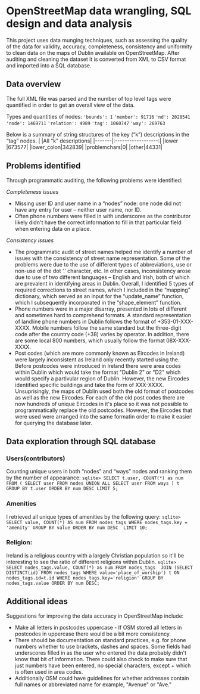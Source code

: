 # OpenStreetMap data wrangling, SQL design and data analysis

This project uses data munging techniques, such as assessing the quality of the data for validity, accuracy, completeness, consistency and uniformity to clean data on the maps of Dublin available on OpenStreetMap. After auditing and cleaning the dataset it is converted from XML to CSV format and imported into a SQL database. 

## Data overview
The full XML file was parsed and the number of top level tags were quantified in order to get an overall view of the data.

Types and quantities of nodes:
 `'bounds': 1`
 `'member': 91716`
 `'nd': 2028541`
 `'node': 1469711`
 `'relation': 4989`
 `'tag': 1060747`
 `'way': 269763`

Below is a summary of string structures of the key (“k”) descriptions in the “tag” nodes. 
   |       |All “k” descriptions|
   |-------|:------------------:|
   |lower  |673577|
   |lower\_colon|342839|
   |problemchars|0|
   |other|44331|

## Problems identified
Through programmatic auditing, the following problems were identified:

*Completeness issues*
* Missing user ID and user name in a “nodes” node: one node did not have any entry for user – neither user name, nor ID.
* Often phone numbers were filled in with underscores as the contributor likely didn't have the correct information to fill in that particular field when entering data on a place.

*Consistency issues*
* The programmatic audit of street names helped me identify a number of issues with the consistency of street name representation. Some of the problems were due to the use of different types of abbreviations, use or non-use of the dot ‘.’ character, etc. In other cases, inconsistency arose due to use of two different languages – English and Irish, both of which are prevalent in identifying areas in Dublin.  Overall, I identified 5 types of required corrections to street names, which I included in the “mapping” dictionary, which served as an input for the “update_name” function, which I subsequently incorporated in the “shape_element” function.
* Phone numbers were in a major disarray, presented in lots of different and sometimes hard to comprehend formats. A standard representation of landline phone numbers in Dublin follows the format of +353-01-XXX-XXXX. Mobile numbers follow the same standard but the three-digit code after the country code (+38) varies by operator. In addition, there are some local 800 numbers, which usually follow the format 08X-XXX-XXXX. 
* Post codes (which are more commonly known as Eircodes in Ireland) were largely inconsistent as Ireland only recently started using the. Before postcodes were introduced in Ireland there were area codes within Dublin which would take the format "Dublin 2" or "D2" which would specify a partivular region of Dublin. However, the new Eircodes identified specific buildings and take the form of XXX-XXXX. Unsuprisingly, the maps of Dublin used both the old format of postcodes as well as the new Eircodes. For each of the old post codes there are now hundreds of unique Eircodes in it's place so it was not possible to programmatically replace the old postcodes. However, the Eircodes that were used were arranged into the same formatin order to make it easier for querying the database later.

## Data exploration through SQL database

### Users(contributors)
Counting unique users in both “nodes” and “ways” nodes and ranking them by the number of appearance:
`sqlite> SELECT t.user, COUNT(*) as num
        FROM (
            SELECT user FROM nodes UNION ALL SELECT user FROM ways
            ) t
        GROUP BY t.user
        ORDER BY num DESC
        LIMIT 5;`
        
### Amenities
I retrieved all unique types of amenities by the following query:
`sqlite> SELECT value, COUNT(*) AS num
        FROM nodes_tags
        WHERE nodes_tags.key = 'amenity'
        GROUP BY value
        ORDER BY num DESC 
        LIMIT 10; `
        
### Religion:
Ireland is a religious country with a largely Christian population so it'll be interesting to see the ratio of different religions within Dublin.
`sqlite> SELECT nodes_tags.value, COUNT(*) as num
        FROM nodes_tags 
            JOIN (SELECT DISTINCT(id) FROM nodes_tags WHERE value='place_of_worship') t
            ON nodes_tags.id=t.id
        WHERE nodes_tags.key='religion'
        GROUP BY nodes_tags.value
        ORDER BY num DESC;`
        
## Additional ideas
Suggestions for improving the data accuracy in OpenStreetMap include:

* Make all letters in postcodes uppercase - If OSM stored all letters in postcodes in uppercase there would be a bit more consistency.
* There should be documentation on standard practices, e.g. for phone numbers whether to use brackets, dashes and spaces. Some fields had underscores filled in as the user who entered the data probably didn't know that bit of information. There could also check to make sure that just numbers have been entered, no special characters, except + which is often used in area codes.
* Additionally OSM could have guidelines for whether addresses contain full names or abbreviated name for example, "Avenue" or "Ave."
